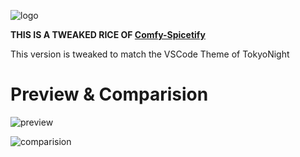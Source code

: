 ![logo](https://i.imgur.com/MxHfXlC.png)

**THIS IS A TWEAKED RICE OF [Comfy-Spicetify](https://github.com/NYRI4/Comfy-spicetify)** 

This version is tweaked to match the VSCode Theme of TokyoNight

# Preview & Comparision

![preview](https://i.imgur.com/R61dfXx.png)

![comparision](https://i.imgur.com/emb6ejG.png)